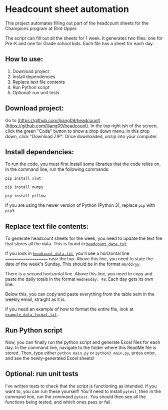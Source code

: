 # Headcount sheet automation

This project automates filling out part of the headcount sheets for the Champions program at Eliot Upper.

The script can fill out all the sheets for 1 week. It generates two files: one for Pre-K and one for Grade school kids. Each file has a sheet for each day.

## How to use:

1. Download project
2. Install dependencies
3. Replace text file contents
4. Run Python script
5. Optional: run unit tests


## Download project:

Go to [https://github.com/ljiang09/headcount](https://github.com/ljiang09/headcount). In the top right ish of the screen, click the green "Code" button to show a drop down menu. In this drop down, click "Download ZIP". Once downloaded, unzip into your computer.


## Install dependencies:

To run the code, you must first install some libraries that the code relies on. In the command line, run the following commands:

`pip install xlwt`

`pip install numpy`

`pip install pillow`

If you are using the newer version of Python (Python 3), replace `pip` with `pip3`.


## Replace text file contents:

To generate headcount sheets for the week, you need to update the text file that stores all the data. This is found in [`headcount_data.txt`](https://github.com/ljiang09/headcount/blob/main/headcount_data.txt).

If you look in [`headcount_data.txt`](https://github.com/ljiang09/headcount/blob/main/headcount_data.txt), you'll see a horizontal line `===================` near the top. Above this line, you need to state the date of the week's Sunday. This should be in the format `mm/dd/yy`.

There is a second horizontal line. Above this line, you need to copy and paste the daily totals in the format `Wednesday: 48`. Each day gets its own line.

Below this, you can copy and paste everything from the table sent in the weekly email, straight as it is.

If you need an example of how to format the entire file, look at [`example_data_format.txt`](https://github.com/ljiang09/example_data_format.txt).


## Run Python script

Now, you can finally run the python script and generate Excel files for each day. In the command line, navigate to the folder where this ReadMe file is stored. Then, type either `python main.py` or `python3 main.py`, press enter, and see the newly-generated Excel sheets!


## Optional: run unit tests

I've written tests to check that the script is functioning as intended. If you want to, you can run these yourself! You'll need to install `pytest`, then in the command line, run the command `pytest`. You should then see all the functions being tested, and which ones pass or fail.

